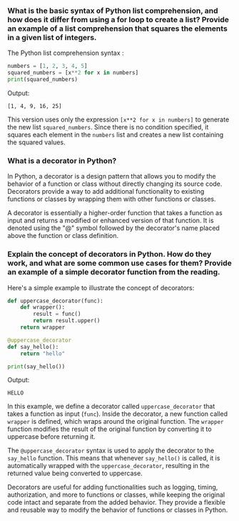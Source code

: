 ### What is the basic syntax of Python list comprehension, and how does it differ from using a for loop to create a list? Provide an example of a list comprehension that squares the elements in a given list of integers.

The Python list comprehension syntax :
```python
numbers = [1, 2, 3, 4, 5]
squared_numbers = [x**2 for x in numbers]
print(squared_numbers)
```

Output:
```
[1, 4, 9, 16, 25]
```

This version uses only the expression `[x**2 for x in numbers]` to generate the new list `squared_numbers`. Since there is no condition specified, it squares each element in the `numbers` list and creates a new list containing the squared values.

### What is a decorator in Python?
In Python, a decorator is a design pattern that allows you to modify the behavior of a function or class without directly changing its source code. Decorators provide a way to add additional functionality to existing functions or classes by wrapping them with other functions or classes.

A decorator is essentially a higher-order function that takes a function as input and returns a modified or enhanced version of that function. It is denoted using the "@" symbol followed by the decorator's name placed above the function or class definition.



### Explain the concept of decorators in Python. How do they work, and what are some common use cases for them? Provide an example of a simple decorator function from the reading.



Here's a simple example to illustrate the concept of decorators:

```python
def uppercase_decorator(func):
    def wrapper():
        result = func()
        return result.upper()
    return wrapper

@uppercase_decorator
def say_hello():
    return "hello"

print(say_hello())
```

Output:
```
HELLO
```

In this example, we define a decorator called `uppercase_decorator` that takes a function as input (`func`). Inside the decorator, a new function called `wrapper` is defined, which wraps around the original function. The `wrapper` function modifies the result of the original function by converting it to uppercase before returning it.

The `@uppercase_decorator` syntax is used to apply the decorator to the `say_hello` function. This means that whenever `say_hello()` is called, it is automatically wrapped with the `uppercase_decorator`, resulting in the returned value being converted to uppercase.

Decorators are useful for adding functionalities such as logging, timing, authorization, and more to functions or classes, while keeping the original code intact and separate from the added behavior. They provide a flexible and reusable way to modify the behavior of functions or classes in Python.

